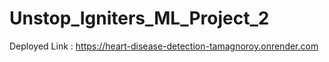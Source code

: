 # Unstop_Igniters_ML_Project_2

Deployed Link :
https://heart-disease-detection-tamagnoroy.onrender.com
